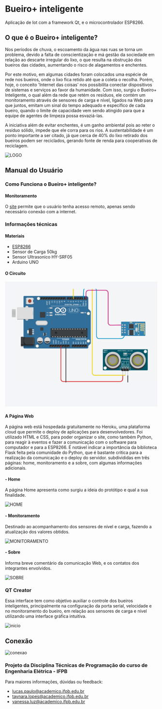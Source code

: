 # Bueiro+ inteligente
Aplicação de Iot com a framework Qt, e o microcontrolador ESP8266.

## O que é o Bueiro+ inteligente?

  Nos períodos de chuva, o escoamento da água nas ruas se torna um problema, devido a falta de conscientização e má gestão da sociedade em relação ao descarte irregular do lixo, o que resulta na obstrução dos bueiros das cidades, aumentando o risco de alagamentos e enchentes.
  
  Por este motivo, em algumas cidades foram colocados uma espécie de rede nos bueiros, onde o lixo fica retido até que a coleta o recolha. Porém, hoje, o conceito 'Internet das coisas' nos possibilita conectar dispositivos de sistemas e serviços ao favor da humanidade. Com isso, surgiu o Bueiro+ Inteligente, o qual além da rede que retém os resíduos, ele contém um monitoramento através de sensores de carga e nível, ligados na Web para que juntos, emitam um sinal do tempo adequado e específico de cada bueiro, quando o limite de capacidade vem sendo atingido para que a equipe de agentes de limpeza possa esvaziá-las.
  
   A iniciativa além de evitar enchentes, é um ganho ambiental pois ao reter o resíduo sólido, impede que ele corra para os rios. A sustentabilidade é um ponto importante a ser citado, já que cerca de 40% do lixo retirado dos bueiros podem ser reciclados, gerando fonte de renda para cooperativas de reciclagem.
   
![LOGO](https://github.com/vanessadaluz6/Bueiro-mais-inteligente/blob/master/fotos-bueirofofo/logo.png)

## Manual do Usuário

### Como Funciona o Bueiro+ inteligente?

#### Monitoramento

O [site](http://bueiro-verde.herokuapp.com/) permite que o usuário tenha acesso remoto, apenas sendo necessário conexão com a internet.

### Informações técnicas


#### Materiais 

- [ESP8266](https://cdn-shop.adafruit.com/product-files/2471/0A-ESP8266__Datasheet__EN_v4.3.pdf)
- Sensor de Carga 50kg
- Sensor Ultrasonico HY-SRF05
- Arduino UNO

#### O Circuito

![CIRCUITO](https://github.com/vanessadaluz6/Bueiro-mais-inteligente/blob/master/fotos-bueirofofo/circuito.png)

#### A Página Web

A página web está hospedada gratuitamente no Heroku, uma plataforma cloud que permite o deploy de aplicações para desenvolvedores. Foi utilizado HTML e CSS, para poder organizar o site, como também Python, para reagir à eventos e fazer a comunicação com o software para computador e para a ESP8266. É notável indicar a importância da biblioteca Flask feita pela comunidade do Python, que é bastante crítica para a realização da comunicação e o deploy do servidor. subdivididas em três páginas: home, monitoramento e a sobre, com algumas informações adicionais.

 #### -  Home

A página Home apresenta como surgiu a ideia do protótipo e qual a sua finalidade.

![HOME](https://user-images.githubusercontent.com/54967198/73123055-3a92bd80-3f6a-11ea-8198-7a4ee8c249c0.JPG)

#### -  Monitoramento

Destinado ao acompanhamento dos sensores de nível e carga, fazendo a atualização dos valores obtidos.

![MONITORAMENTO](https://user-images.githubusercontent.com/54967198/73123148-5fd3fb80-3f6b-11ea-8c6c-e975c41664f8.JPG)

 #### -  Sobre

Informa breve comentário da comunicação Web, e os contatos dos integrantes envolvidos.

![SOBRE](https://user-images.githubusercontent.com/54967198/73123133-43d05a00-3f6b-11ea-9540-77b368db8b92.JPG)

### QT Creator

Essa interface tem como objetivo auxiliar o controle dos bueiros inteligentes, principalmente na configuração da porta serial, velocidade e no monitoramento do bueiro, em relação aos sensores de carga e nível utilizando uma interface gráfica intuitiva.   

![inicio](https://github.com/vanessadaluz6/Bueiro-mais-inteligente/blob/master/fotos-bueirofofo/telainicial.png)

## Conexão

![conexao](https://github.com/vanessadaluz6/Bueiro-mais-inteligente/blob/master/fotos-bueirofofo/configura%C3%A7%C3%B5es.png)


### Projeto da Disciplina Técnicas de Programação do curso de Engenharia Elétrica - IFPB

Para maiores informações, dúvidas ou feedback:
- lucas.paulo@academico.ifpb.edu.br
- taynara.lopes@academico.ifpb.edu.br
- vanessa.luz@academico.ifpb.edu.br

